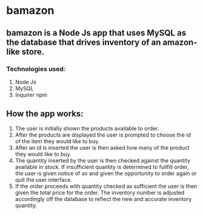 # bamazon

## bamazon is a Node Js app that uses MySQL as the database that drives inventory of an amazon-like store. 

### Technologies used:
1. Node Js
2. MySQL
3. Inquirer npm

## How the app works:
1. The user is initially shown the products available to order.
2. After the products are displayed the user is prompted to choose the id of the item they would like to buy.
3. After an id is inserted the user is then asked how many of the product they would like to buy.
4. The quantity inserted by the user is then checked against the quantity available in stock. If insufficient quantity is determined to fullfill order, the user is given notice of so and given the opportunity to order again or quit the user interface. 
5. If the order proceeds with quantity checked as sufficient the user is then given the total price for the order. The inventory number is adjusted accordingly off the database to reflect the new and accurate inventory quantity. 



